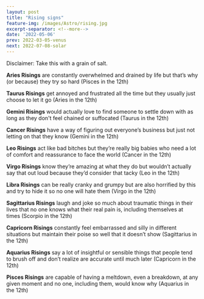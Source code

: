 ```yaml
---
layout: post
title: "Rising signs"
feature-img: /images/Astro/rising.jpg
excerpt-separator: <!--more-->
date: '2022-05-06'
prev: 2022-03-05-venus
next: 2022-07-08-solar
---
```

Disclaimer: Take this with a grain of salt. 

**Aries Risings** are constantly overwhelmed and drained by life but that’s why (or because) they try so hard (Pisces in the 12th)

**Taurus Risings** get annoyed and frustrated all the time but they usually just choose to let it go (Aries in the 12th)

**Gemini Risings** would actually love to find someone to settle down with as long as they don't feel chained or suffocated (Taurus in the 12th)

**Cancer Risings** have a way of figuring out everyone’s business but just not letting on that they know (Gemini in the 12th)

**Leo Risings** act like bad bitches but they’re really big babies who need a lot of comfort and reassurance to face the world (Cancer in the 12th)

**Virgo Risings** know they’re amazing at what they do but wouldn’t actually say that out loud because they’d consider that tacky (Leo in the 12th)

**Libra Risings** can be really cranky and grumpy but are also horrified by this and try to hide it so no one will hate them (Virgo in the 12th)

**Sagittarius Risings** laugh and joke so much about traumatic things in their lives that no one knows what their real pain is, including themselves at times (Scorpio in the 12th)

**Capricorn Risings** constantly feel embarrassed and silly in different situations but maintain their poise so well that it doesn’t show (Sagittarius in the 12th)

**Aquarius Risings** say a lot of insightful or sensible things that people tend to brush off and don’t realize are accurate until much later (Capricorn in the 12th)

**Pisces Risings** are capable of having a meltdown, even a breakdown, at any given moment and no one, including them, would know why (Aquarius in the 12th)